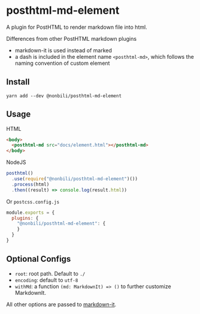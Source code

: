# posthtml-md-element

A plugin for PostHTML to render markdown file into html.

Differences from other PostHTML markdown plugins

- markdown-it is used instead of marked
- a dash is included in the element name `<posthtml-md>`, which follows the naming convention of custom element

## Install

```
yarn add --dev @nonbili/posthtml-md-element
```

## Usage

HTML

```html
<body>
  <posthtml-md src="docs/element.html"></posthtml-md>
</body>
```

NodeJS

```js
posthtml()
  .use(require("@nonbili/posthtml-md-element")())
  .process(html)
  .then((result) => console.log(result.html))
```

Or `postcss.config.js`

```js
module.exports = {
  plugins: {
    "@nonbili/posthtml-md-element": {
    }
  }
}
```

## Optional Configs

- `root`: root path. Default to `./`
- `encoding`: default to `utf-8`
- `withMd`: a function `(md: MarkdownIt) => ()` to further customize MarkdownIt.

All other options are passed to [markdown-it](https://github.com/markdown-it/markdown-it#init-with-presets-and-options).
